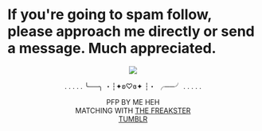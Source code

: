 <h1>If you're going to spam follow, please approach me directly or send a message. Much appreciated.</h1>
<p align="center">
<img src="https://media.discordapp.net/attachments/1013237702587580446/1389730327236313139/Untitled20_20250702011135.png?ex=6865aeb9&is=68645d39&hm=f0ecf92a5ff0176c3208f292aefc97db66c8f794ad910c353bce79ece51d4e52&=&format=webp&quality=lossless&width=1122&height=677">
<div align="center"

. . . . . ╰──╮ ・┆✦ʚ♡ɞ✦ ┆・ ╭──╯ . . . . .

PFP BY ME HEH<br>
MATCHING WITH [THE FREAKSTER](https://github.com/phaexie)<br>
[TUMBLR](https://www.tumblr.com/wiztomfest)
